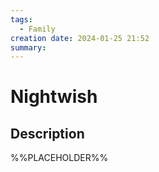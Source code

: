 ```yaml
---
tags:
  - Family
creation date: 2024-01-25 21:52
summary:
---
```

# Nightwish

## Description

%%PLACEHOLDER%%
